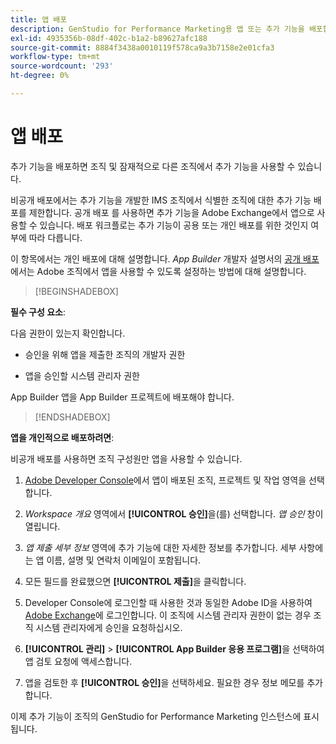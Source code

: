 ```yaml
---
title: 앱 배포
description: GenStudio for Performance Marketing용 앱 또는 추가 기능을 배포합니다.
exl-id: 4935356b-08df-402c-b1a2-b89627afc188
source-git-commit: 8884f3438a0010119f578ca9a3b7158e2e01cfa3
workflow-type: tm+mt
source-wordcount: '293'
ht-degree: 0%

---
```


# 앱 배포

추가 기능을 배포하면 조직 및 잠재적으로 다른 조직에서 추가 기능을 사용할 수 있습니다.

비공개 배포에서는 추가 기능을 개발한 IMS 조직에서 식별한 조직에 대한 추가 기능 배포를 제한합니다. 공개 배포 를 사용하면 추가 기능을 Adobe Exchange에서 앱으로 사용할 수 있습니다. 배포 워크플로는 추가 기능이 공용 또는 개인 배포를 위한 것인지 여부에 따라 다릅니다.

이 항목에서는 개인 배포에 대해 설명합니다. _App Builder_ 개발자 설명서의 [공개 배포](https://developer.adobe.com/app-builder/docs/guides/distribution/public/)에서는 Adobe 조직에서 앱을 사용할 수 있도록 설정하는 방법에 대해 설명합니다.

>[!BEGINSHADEBOX]

**필수 구성 요소**:

다음 권한이 있는지 확인합니다.

* 승인을 위해 앱을 제출한 조직의 개발자 권한

* 앱을 승인할 시스템 관리자 권한

App Builder 앱을 App Builder 프로젝트에 배포해야 합니다.

>[!ENDSHADEBOX]

**앱을 개인적으로 배포하려면**:

비공개 배포를 사용하면 조직 구성원만 앱을 사용할 수 있습니다.

1. [Adobe Developer Console](https://developer.adobe.com/console/)에서 앱이 배포된 조직, 프로젝트 및 작업 영역을 선택합니다.

1. _Workspace 개요_ 영역에서 **[!UICONTROL 승인]**&#x200B;을(를) 선택합니다. _앱 승인_ 창이 열립니다.

1. _앱 제출 세부 정보_ 영역에 추가 기능에 대한 자세한 정보를 추가합니다. 세부 사항에는 앱 이름, 설명 및 연락처 이메일이 포함됩니다.

1. 모든 필드를 완료했으면 **[!UICONTROL 제출]**&#x200B;을 클릭합니다.

1. Developer Console에 로그인할 때 사용한 것과 동일한 Adobe ID을 사용하여 [Adobe Exchange](https://exchange.adobe.com/)에 로그인합니다. 이 조직에 시스템 관리자 권한이 없는 경우 조직 시스템 관리자에게 승인을 요청하십시오.

1. **[!UICONTROL 관리]** > **[!UICONTROL App Builder 응용 프로그램]**&#x200B;을 선택하여 앱 검토 요청에 액세스합니다.

1. 앱을 검토한 후 **[!UICONTROL 승인]**&#x200B;을 선택하세요. 필요한 경우 정보 메모를 추가합니다.

이제 추가 기능이 조직의 GenStudio for Performance Marketing 인스턴스에 표시됩니다.
